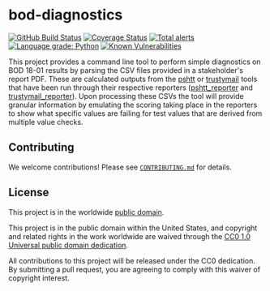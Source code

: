 # bod-diagnostics #

[![GitHub Build Status](https://github.com/mcdonnnj/bod-diagnostics/workflows/build/badge.svg)](https://github.com/mcdonnnj/bod-diagnostics/actions)
[![Coverage Status](https://coveralls.io/repos/github/mcdonnnj/bod-diagnostics/badge.svg?branch=develop)](https://coveralls.io/github/mcdonnnj/bod-diagnostics?branch=develop)
[![Total alerts](https://img.shields.io/lgtm/alerts/g/mcdonnnj/bod-diagnostics.svg?logo=lgtm&logoWidth=18)](https://lgtm.com/projects/g/mcdonnnj/bod-diagnostics/alerts/)
[![Language grade: Python](https://img.shields.io/lgtm/grade/python/g/mcdonnnj/bod-diagnostics.svg?logo=lgtm&logoWidth=18)](https://lgtm.com/projects/g/mcdonnnj/bod-diagnostics/context:python)
[![Known Vulnerabilities](https://snyk.io/test/github/mcdonnnj/bod-diagnostics/develop/badge.svg)](https://snyk.io/test/github/mcdonnnj/bod-diagnostics)

This project provides a command line tool to perform simple diagnostics on
BOD 18-01 results by parsing the CSV files provided in a stakeholder's report
PDF. These are calculated outputs from the [pshtt](https://github.com/cisagov/pshtt)
or [trustymail](https://github.com/cisagov/trustymail) tools that have been run
through their respective reporters ([pshtt_reporter](https://github.com/cisagov/pshtt_reporter)
and [trustymail_reporter](https://github.com/cisagov/trustymail_reporter)).
Upon processing these CSVs the tool will provide granular information by
emulating the scoring taking place in the reporters to show what specific values
are failing for test values that are derived from multiple value checks.

## Contributing ##

We welcome contributions!  Please see [`CONTRIBUTING.md`](CONTRIBUTING.md) for
details.

## License ##

This project is in the worldwide [public domain](LICENSE).

This project is in the public domain within the United States, and
copyright and related rights in the work worldwide are waived through
the [CC0 1.0 Universal public domain
dedication](https://creativecommons.org/publicdomain/zero/1.0/).

All contributions to this project will be released under the CC0
dedication. By submitting a pull request, you are agreeing to comply
with this waiver of copyright interest.
